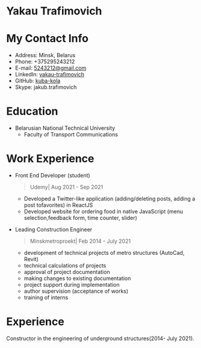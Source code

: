 # Yakau Trafimovich

**My Contact Info**
============
* Address: Minsk, Belarus
* Phone: +375295243212
* E-mail: 5243212@gmail.com
* LinkedIn: [yakau-trafimovich](https://www.linkedin.com/in/yakau-trafimovich-043741218/)
* GitHub: [kuba-kola](https://github.com/kuba-kola)
* Skype: jakub.trafimovich



**Education**
============
* Belarusian National Technical University
  * Faculty of Transport Communications

**Work Experience**
============
* Front End Developer (student)
    > Udemy| Aug 2021 - Sep 2021
  * Developed a Twitter-like application (adding/deleting posts, adding a post tofavorites) in ReactJS
  * Developed website for ordering food in native JavaScript (menu selection,feedback form, time counter, slider)

* Leading Construction Engineer
    > Minskmetroproekt| Feb 2014 - July 2021
  * development of technical projects of metro structures (AutoCad, Revit)
  * technical calculations of projects
  * approval of project documentation
  * making changes to existing documentation
  * project support during implementation
  * author supervision (acceptance of works)
  * training of interns

**Experience**
============
Constructor in the engineering of underground structures(2014- July 2021).


